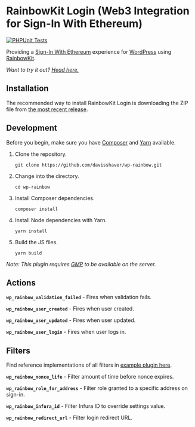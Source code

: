 # RainbowKit Login (Web3 Integration for Sign-In With Ethereum)

[![PHPUnit Tests](https://github.com/davisshaver/wp-rainbow/actions/workflows/phpunit-tests.yml/badge.svg)](https://github.com/davisshaver/wp-rainbow/actions/workflows/phpunit-tests.yml)

Providing a [Sign-In With Ethereum](https://login.xyz/) experience for [WordPress](https://wordpress.org/) using [RainbowKit](https://www.npmjs.com/package/@rainbow-me/rainbowkit).

_Want to try it out? [Head here.](https://wp-rainbow.davisshaver.com/wp-login.php)_

## Installation

The recommended way to install RainbowKit Login is downloading the ZIP file from [the most recent release](https://github.com/davisshaver/wp-rainbow/releases).

## Development

Before you begin, make sure you have [Composer](https://getcomposer.org/) and [Yarn](https://yarnpkg.com/) available.

1. Clone the repository.

   `git clone https://github.com/davisshaver/wp-rainbow.git`

2. Change into the directory.

   `cd wp-rainbow`

3. Install Composer dependencies.

   `composer install`

4. Install Node dependencies with Yarn.

   `yarn install`

5. Build the JS files.

   `yarn build`

_Note: This plugin requires [GMP](https://www.php.net/manual/en/book.gmp.php) to be available on the server._

## Actions

**`wp_rainbow_validation_failed`** - Fires when validation fails.

**`wp_rainbow_user_created`** - Fires when user created.

**`wp_rainbow_user_updated`** - Fires when user updated.

**`wp_rainbow_user_login`** - Fires when user logs in.

## Filters

Find reference implementations of all filters in [example plugin here](https://github.com/davisshaver/wp-rainbow/blob/main/wp-rainbow-filter-examples.php).

**`wp_rainbow_nonce_life`** - Filter amount of time before nonce expires.

**`wp_rainbow_role_for_address`** - Filter role granted to a specific address on sign-in.

**`wp_rainbow_infura_id`** - Filter Infura ID to override settings value.

**`wp_rainbow_redirect_url`** - Filter login redirect URL.
